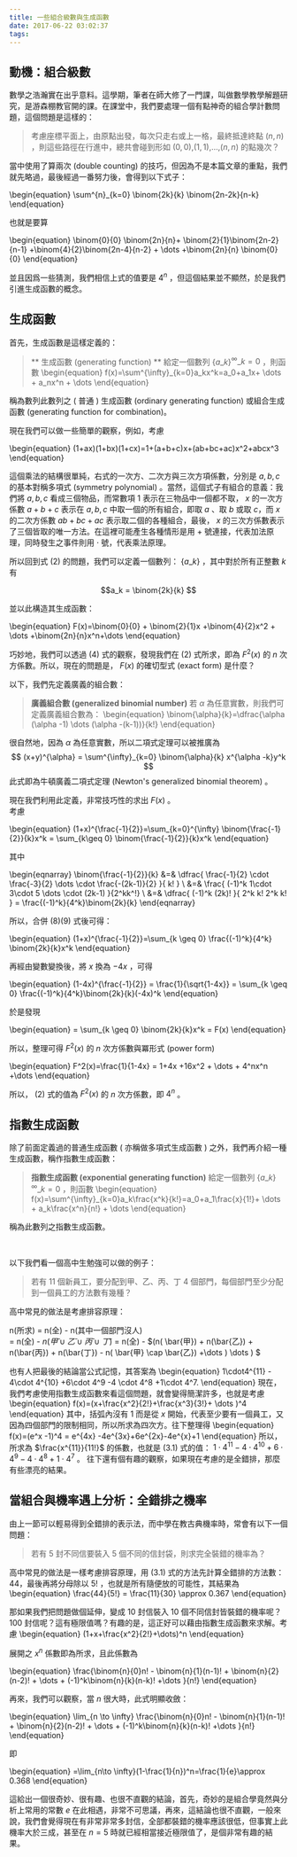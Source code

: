 ```yaml
---
title: 一些組合級數與生成函數
date: 2017-06-22 03:02:37
tags:
---
```


##   動機：組合級數 ##

  數學之浩瀚實在出乎意料。這學期，筆者在師大修了一門課，叫做數學教學解題研究，是游森棚教官開的課。在課堂中，我們要處理一個有點神奇的組合學計數問題，這個問題是這樣的：

>考慮座標平面上，由原點出發，每次只走右或上一格，最終抵達終點 $(n,n)$ ，則這些路徑在行進中，總共會碰到形如 $(0,0)$,$(1,1)$,$\dots$,$(n,n)$ 的點幾次？

  當中使用了算兩次 (double counting) 的技巧，但因為不是本篇文章的重點，我們就先略過，最後經過一番努力後，會得到以下式子：

 \begin{equation}
	\sum^{n}_{k=0} \binom{2k}{k} \binom{2n-2k}{n-k} 
 \end{equation}

  也就是要算

 \begin{equation}
	\binom{0}{0} \binom{2n}{n}+ \binom{2}{1}\binom{2n-2}{n-1} +\binom{4}{2}\binom{2n-4}{n-2} + \dots +\binom{2n}{n} \binom{0}{0} 
 \end{equation}

  並且因爲一些猜測，我們相信上式的值要是 $4^n$ ，但這個結果並不顯然，於是我們引進生成函數的概念。

<!-- more -->

##   生成函數 ##

 首先，生成函數是這樣定義的：

>** 生成函數 (generating function) **
 給定一個數列 {$a\_k$}$^{\infty}\_{k=0}$ ，則函數
 \begin{equation}
  f(x)=\sum^{\infty}\_{k=0}a\_kx^k=a\_0+a\_1x+ \dots + a\_nx^n + \dots
 \end{equation}

稱為數列此數列之 ( 普通 ) 生成函數 (ordinary generating function) 或組合生成函數 (generating function for combination)。

現在我們可以做一些簡單的觀察，例如，考慮

\begin{equation}
(1+ax)(1+bx)(1+cx)=1+(a+b+c)x+(ab+bc+ac)x^2+abcx^3 
\end{equation}

這個乘法的結構很單純，右式的一次方、二次方與三次方項係數，分別是 $a,b,c$ 的基本對稱多項式 (symmetry polynomial) 。當然，這個式子有組合的意義：我們將 $a,b,c$ 看成三個物品，而常數項 $1$ 表示在三物品中一個都不取， $x$ 的一次方係數 $a+b+c$ 表示在 $a,b,c$ 中取一個的所有組合，即取 $a$ 、取 $b$ 或取 $c$，而 $x$ 的二次方係數 $ab+bc+ac$ 表示取二個的各種組合，最後， $x$ 的三次方係數表示了三個皆取的唯一方法。在這裡可能產生各種情形是用 $+$ 號連接，代表加法原理，同時發生之事件則用 $\cdot$ 號，代表乘法原理。

所以回到式 (2) 的問題，我們可以定義一個數列： {$a\_k$} ，其中對於所有正整數 $k$ 有

$$a_k = \binom{2k}{k} $$


並以此構造其生成函數：

\begin{equation}
F(x)=\binom{0}{0} + \binom{2}{1}x +\binom{4}{2}x^2 + \dots +\binom{2n}{n}x^n+\dots
\end{equation}

巧妙地，我們可以透過 (4) 式的觀察，發現我們在 (2) 式所求，即為 $F^2(x)$ 的 $n$ 次方係數。所以，現在的問題是， $F(x)$ 的確切型式 (exact form) 是什麼？

以下，我們先定義廣義的組合數：

>**廣義組合數 (generalized binomial number)**
 若 $\alpha$ 為任意實數，則我們可定義廣義組合數為：
 \begin{equation}
   \binom{\alpha}{k}=\dfrac{\alpha (\alpha -1) \dots (\alpha -(k-1))}{k!}
 \end{equation}

很自然地，因為 $\alpha$ 為任意實數，所以二項式定理可以被推廣為
$$ (x+y)^{\alpha} = \sum^{\infty}_{k=0} \binom{\alpha}{k} x^{\alpha -k}y^k $$
此式即為牛頓廣義二項式定理 (Newton's generalized binomial theorem) 。

現在我們利用此定義，非常技巧性的求出 $F(x)$ 。
 <br> 
考慮

\begin{equation}
(1+x)^{\frac{-1}{2}}=\sum\_{k=0}^{\infty} \binom{\frac{-1}{2}}{k}x^k = \sum\_{k\geq 0} \binom{\frac{-1}{2}}{k}x^k 
\end{equation}

其中

\begin{eqnarray}
\binom{\frac{-1}{2}}{k} &=& \dfrac{  \frac{-1}{2} \cdot \frac{-3}{2} \dots \cdot \frac{-(2k-1)}{2} }{ k! } \\
&=& \frac{ (-1)^k 1\cdot 3\cdot 5 \dots \cdot (2k-1) }{2^kk^!}  \\
&=& \dfrac{ (-1)^k (2k)! }{ 2^k k! 2^k k! } = \frac{(-1)^k}{4^k}\binom{2k}{k} 
\end{eqnarray}

所以，合併 (8)(9) 式後可得：

\begin{equation}
(1+x)^{\frac{-1}{2}}=\sum_{k \geq 0} \frac{(-1)^k}{4^k} \binom{2k}{k}x^k
\end{equation}

再經由變數變換後，將 $x$ 換為 $-4x$ ，可得

\begin{equation}
(1-4x)^{\frac{-1}{2}} = \frac{1}{\sqrt{1-4x}} = \sum_{k \geq 0} \frac{(-1)^k}{4^k}\binom{2k}{k}(-4x)^k
\end{equation}

於是發現

\begin{equation}
 = \sum_{k \geq 0} \binom{2k}{k}x^k = F(x)
\end{equation}

所以，整理可得 $F^2(x)$ 的 $n$ 次方係數與冪形式 (power form)

\begin{equation}
F^2(x)=\frac{1}{1-4x} = 1+4x +16x^2 + \dots + 4^nx^n +\dots
\end{equation}

所以， (2) 式的值為 $F^2(x)$ 的 $n$ 次方係數，即 $4^n$ 。

##   指數生成函數 ##

除了前面定義過的普通生成函數 ( 亦稱做多項式生成函數 ) 之外，我們再介紹一種生成函數，稱作指數生成函數：

> **指數生成函數 (exponential generating function)**
 給定一個數列 {$a\_k$}$^{\infty}\_{k=0}$ ，則函數
 \begin{equation}
  f(x)=\sum^{\infty}\_{k=0}a_k\frac{x^k}{k!}=a\_0+a\_1\frac{x}{1!}+ \dots + a\_k\frac{x^n}{n!} + \dots
 \end{equation}
 
 稱為此數列之指數生成函數。

 <br> 
   
以下我們看一個高中生勉強可以做的例子：
> 若有 $11$ 個新員工，要分配到甲、乙、丙、丁 $4$ 個部門，每個部門至少分配到一個員工的方法數有幾種？


高中常見的做法是考慮排容原理：

n(所求) = n(全) - n(其中一個部門沒人)  
= n(全) - $n( \bar{甲} \cup \bar{乙} \cup \bar{丙} \cup \bar{丁} )$ 
= n(全) - $(n( \bar{甲}) + n(\bar{乙}) + n(\bar{丙}) + n(\bar{丁}) - n( \bar{甲} \cap \bar{乙}) +\dots ) \dots ) $


也有人把最後的結論當公式記憶，其答案為
\begin{equation}
1\cdot4^{11} - 4\cdot 4^{10} +6\cdot 4^9 -4 \cdot 4^8 +1\cdot 4^7. 
\end{equation}
現在，我們考慮使用指數生成函數來看這個問題，就會變得簡潔許多，也就是考慮
\begin{equation}
f(x)=(x+\frac{x^2}{2!}+\frac{x^3}{3!}+ \dots )^4 
\end{equation}
其中，括弧內沒有 $1$ 而是從 $x$ 開始，代表至少要有一個員工，又因為四個部門的限制相同，所以所求為四次方。往下整理得
\begin{equation}
f(x)=(e^x -1)^4 = e^{4x} -4e^{3x}+6e^{2x}-4e^{x}+1
\end{equation}
所以，所求為 $\frac{x^{11}}{11!}$ 的係數，也就是 $(3.1)$ 式的值： $1\cdot4^{11} - 4\cdot 4^{10} +6\cdot 4^9 -4 \cdot 4^8 +1\cdot 4^7$ 。
往下還有個有趣的觀察，如果現在考慮的是全錯排，那麼有些漂亮的結果。

##   當組合與機率遇上分析：全錯排之機率 ##
由上一節可以輕易得到全錯排的表示法，而中學在教古典機率時，常會有以下一個問題：

>若有 $5$ 封不同信要裝入 $5$ 個不同的信封袋，則求完全裝錯的機率為？

高中常見的做法是一樣考慮排容原理，用 $(3.1)$ 式的方法先計算全錯排的方法數： $44$，最後再將分母除以 $5!$ ，也就是所有隨便放的可能性，其結果為
\begin{equation}
\frac{44}{5!} = \frac{11}{30} \approx 0.367
\end{equation}

那如果我們把問題做個延伸，變成 $10$ 封信裝入 $10$ 個不同信封皆裝錯的機率呢？ $100$ 封信呢？這有極限值嗎？有趣的是，這正好可以藉由指數生成函數來求解。考慮
\begin{equation}
(1+x+\frac{x^2}{2!}+\dots)^n
\end{equation}

展開之 $x^n$ 係數即為所求，且此係數為

\begin{equation}
\frac{\binom{n}{0}n! - \binom{n}{1}(n-1)! + \binom{n}{2}(n-2)! + \dots + (-1)^k\binom{n}{k}(n-k)! +\dots }{n!} 
\end{equation}

再來，我們可以觀察，當 $n$ 很大時，此式明顯收斂：

\begin{equation}
\lim_{n \to \infty} \frac{\binom{n}{0}n! - \binom{n}{1}(n-1)! + \binom{n}{2}(n-2)! + \dots + (-1)^k\binom{n}{k}(n-k)! +\dots }{n!} 
\end{equation}

即

\begin{equation}
 =\lim_{n\to \infty}(1-\frac{1}{n})^n=\frac{1}{e}\approx 0.368 
\end{equation}

這給出一個很奇妙、很有趣、也很不直觀的結論，首先，奇妙的是組合學竟然與分析上常用的常數 $e$ 在此相遇，非常不可思議，再來，這結論也很不直觀，一般來說，我們會覺得現在有非常非常多封信，全部都裝錯的機率應該很低，但事實上此機率大於三成，甚至在 $n=5$ 時就已經相當接近極限值了，是個非常有趣的結果。